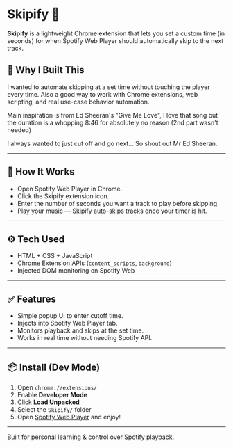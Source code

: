 # Skipify 🎵

**Skipify** is a lightweight Chrome extension that lets you set a custom time (in seconds) for when Spotify Web Player should automatically skip to the next track.


## 🧠 Why I Built This

I wanted to automate skipping at a set time without touching the player every time. Also a good way to work with Chrome extensions, web scripting, and real use-case behavior automation.

Main inspiration is from Ed Sheeran's "Give Me Love", I love that song but the duration is a whopping 8:46 for absolutely no reason (2nd part wasn't needed)

I always wanted to just cut off and go next... So shout out Mr Ed Sheeran.

---

## 🚀 How It Works

- Open Spotify Web Player in Chrome.
- Click the Skipify extension icon.
- Enter the number of seconds you want a track to play before skipping.
- Play your music — Skipify auto-skips tracks once your timer is hit.

---

## ⚙️ Tech Used

- HTML + CSS + JavaScript
- Chrome Extension APIs (`content_scripts`, `background`)
- Injected DOM monitoring on Spotify Web

---

## ✅ Features

- Simple popup UI to enter cutoff time.
- Injects into Spotify Web Player tab.
- Monitors playback and skips at the set time.
- Works in real time without needing Spotify API.

---

## 📦 Install (Dev Mode)

1. Open `chrome://extensions/`
2. Enable **Developer Mode**
3. Click **Load Unpacked**
4. Select the `Skipify/` folder
5. Open [Spotify Web Player](https://open.spotify.com/) and enjoy!

---

Built for personal learning & control over Spotify playback.
